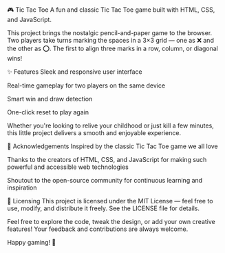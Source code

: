 🎮 Tic Tac Toe
A fun and classic Tic Tac Toe game built with HTML, CSS, and JavaScript.

This project brings the nostalgic pencil-and-paper game to the browser. Two players take turns marking the spaces in a 3×3 grid — one as ❌ and the other as ⭕. The first to align three marks in a row, column, or diagonal wins!

✨ Features
Sleek and responsive user interface

Real-time gameplay for two players on the same device

Smart win and draw detection

One-click reset to play again

Whether you're looking to relive your childhood or just kill a few minutes, this little project delivers a smooth and enjoyable experience.

🙏 Acknowledgements
Inspired by the classic Tic Tac Toe game we all love

Thanks to the creators of HTML, CSS, and JavaScript for making such powerful and accessible web technologies

Shoutout to the open-source community for continuous learning and inspiration

📄 Licensing
This project is licensed under the MIT License — feel free to use, modify, and distribute it freely. See the LICENSE file for details.

Feel free to explore the code, tweak the design, or add your own creative features! Your feedback and contributions are always welcome.

Happy gaming! 🎉


